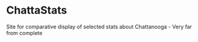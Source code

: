 ChattaStats
===========

Site for comparative display of selected stats about Chattanooga - Very far from complete
